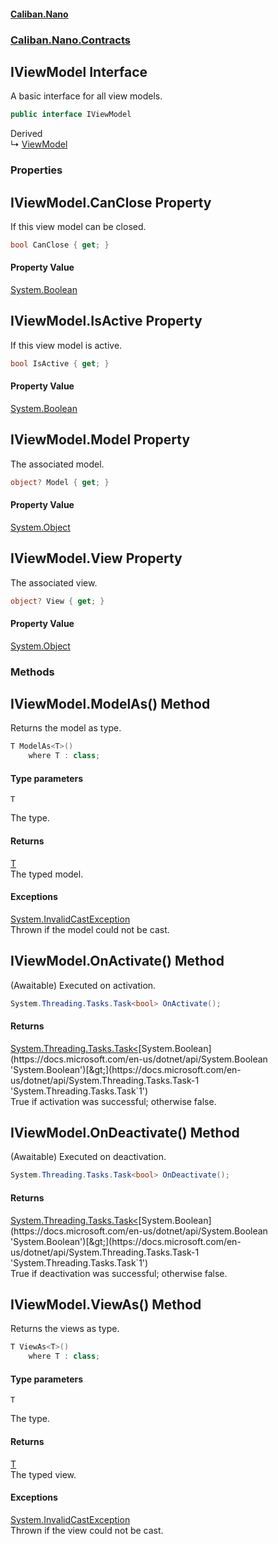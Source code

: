 #### [Caliban.Nano](index.md 'index')
### [Caliban.Nano.Contracts](Caliban.Nano.Contracts.md 'Caliban.Nano.Contracts')

## IViewModel Interface

A basic interface for all view models.

```csharp
public interface IViewModel
```

Derived  
&#8627; [ViewModel](Caliban.Nano.UI.ViewModel.md 'Caliban.Nano.UI.ViewModel')
### Properties

<a name='Caliban.Nano.Contracts.IViewModel.CanClose'></a>

## IViewModel.CanClose Property

If this view model can be closed.

```csharp
bool CanClose { get; }
```

#### Property Value
[System.Boolean](https://docs.microsoft.com/en-us/dotnet/api/System.Boolean 'System.Boolean')

<a name='Caliban.Nano.Contracts.IViewModel.IsActive'></a>

## IViewModel.IsActive Property

If this view model is active.

```csharp
bool IsActive { get; }
```

#### Property Value
[System.Boolean](https://docs.microsoft.com/en-us/dotnet/api/System.Boolean 'System.Boolean')

<a name='Caliban.Nano.Contracts.IViewModel.Model'></a>

## IViewModel.Model Property

The associated model.

```csharp
object? Model { get; }
```

#### Property Value
[System.Object](https://docs.microsoft.com/en-us/dotnet/api/System.Object 'System.Object')

<a name='Caliban.Nano.Contracts.IViewModel.View'></a>

## IViewModel.View Property

The associated view.

```csharp
object? View { get; }
```

#### Property Value
[System.Object](https://docs.microsoft.com/en-us/dotnet/api/System.Object 'System.Object')
### Methods

<a name='Caliban.Nano.Contracts.IViewModel.ModelAs_T_()'></a>

## IViewModel.ModelAs<T>() Method

Returns the model as type.

```csharp
T ModelAs<T>()
    where T : class;
```
#### Type parameters

<a name='Caliban.Nano.Contracts.IViewModel.ModelAs_T_().T'></a>

`T`

The type.

#### Returns
[T](Caliban.Nano.Contracts.IViewModel.md#Caliban.Nano.Contracts.IViewModel.ModelAs_T_().T 'Caliban.Nano.Contracts.IViewModel.ModelAs<T>().T')  
The typed model.

#### Exceptions

[System.InvalidCastException](https://docs.microsoft.com/en-us/dotnet/api/System.InvalidCastException 'System.InvalidCastException')  
Thrown if the model could not be cast.

<a name='Caliban.Nano.Contracts.IViewModel.OnActivate()'></a>

## IViewModel.OnActivate() Method

(Awaitable) Executed on activation.

```csharp
System.Threading.Tasks.Task<bool> OnActivate();
```

#### Returns
[System.Threading.Tasks.Task&lt;](https://docs.microsoft.com/en-us/dotnet/api/System.Threading.Tasks.Task-1 'System.Threading.Tasks.Task`1')[System.Boolean](https://docs.microsoft.com/en-us/dotnet/api/System.Boolean 'System.Boolean')[&gt;](https://docs.microsoft.com/en-us/dotnet/api/System.Threading.Tasks.Task-1 'System.Threading.Tasks.Task`1')  
True if activation was successful; otherwise false.

<a name='Caliban.Nano.Contracts.IViewModel.OnDeactivate()'></a>

## IViewModel.OnDeactivate() Method

(Awaitable) Executed on deactivation.

```csharp
System.Threading.Tasks.Task<bool> OnDeactivate();
```

#### Returns
[System.Threading.Tasks.Task&lt;](https://docs.microsoft.com/en-us/dotnet/api/System.Threading.Tasks.Task-1 'System.Threading.Tasks.Task`1')[System.Boolean](https://docs.microsoft.com/en-us/dotnet/api/System.Boolean 'System.Boolean')[&gt;](https://docs.microsoft.com/en-us/dotnet/api/System.Threading.Tasks.Task-1 'System.Threading.Tasks.Task`1')  
True if deactivation was successful; otherwise false.

<a name='Caliban.Nano.Contracts.IViewModel.ViewAs_T_()'></a>

## IViewModel.ViewAs<T>() Method

Returns the views as type.

```csharp
T ViewAs<T>()
    where T : class;
```
#### Type parameters

<a name='Caliban.Nano.Contracts.IViewModel.ViewAs_T_().T'></a>

`T`

The type.

#### Returns
[T](Caliban.Nano.Contracts.IViewModel.md#Caliban.Nano.Contracts.IViewModel.ViewAs_T_().T 'Caliban.Nano.Contracts.IViewModel.ViewAs<T>().T')  
The typed view.

#### Exceptions

[System.InvalidCastException](https://docs.microsoft.com/en-us/dotnet/api/System.InvalidCastException 'System.InvalidCastException')  
Thrown if the view could not be cast.